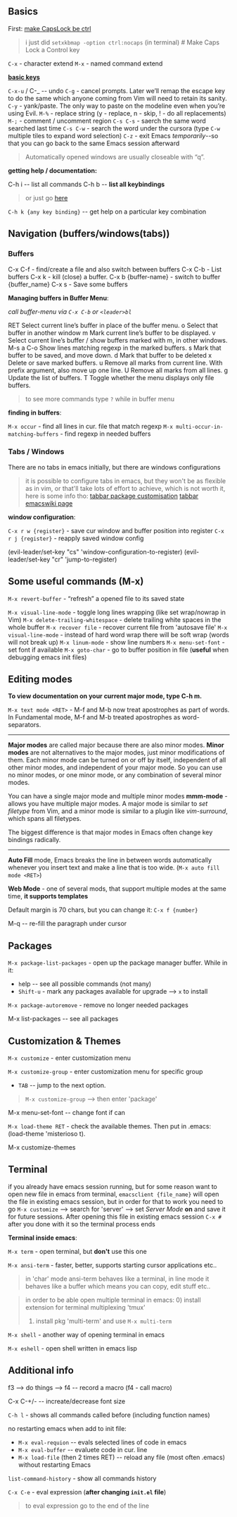 ## Basics

First: [make CapsLock be ctrl](https://www.emacswiki.org/emacs/MovingTheCtrlKey)

> i just did `setxkbmap -option ctrl:nocaps` (in terminal) # Make Caps Lock a Control key

`C-x` - character extend
`M-x` - named command extend

**[basic keys](http://ergoemacs.org/emacs/emacs_keys_basics.html)**

`C-x-u` / C-_ -- undo
`C-g` - cancel prompts. Later we’ll remap the escape key to do the same which anyone coming from Vim will need to retain its sanity.
`C-y` - yank/paste. The only way to paste on the modeline even when you’re using Evil.
`M-%` - replace string (y - replace, n - skip, ! - do all replacements)
`M-;` - comment / uncomment region
`C-s C-s` - saerch the same word searched last time
`C-s C-w` - search the word under the cursora (type `C-w` multiple tiles to expand word selection)
`C-z` - exit Emacs *temporarily*--so that you can go back to the same Emacs session afterward

> Automatically opened windows are usually closeable with “q”.

**getting help / documentation:**

C-h i -- list all commands
C-h b -- **list all keybindings**
> or just go [here](https://www.gnu.org/software/emacs/refcards/pdf/refcard.pdf)

`C-h k {any key binding}` -- get help on a particular key combination



## Navigation (buffers/windows(tabs))

### Buffers

C-x C-f - find/create a file and also switch between buffers
C-x C-b - List buffers
C-x k - kill (close) a buffer.
C-x b {buffer-name} - switch to buffer {buffer_name}
C-x s - Save some buffers

**Managing buffers in Buffer Menu**:

_call buffer-menu via `C-x C-b` or `<leader>bl`_

RET  Select current line’s buffer in place of the buffer menu.
o    Select that buffer in another window
m    Mark current line’s buffer to be displayed.
v    Select current line’s buffer / show buffers marked with m, in other windows.
M-s a C-o    Show lines matching regexp in the marked buffers.
s    Mark that buffer to be saved, and move down.
d    Mark that buffer to be deleted
x    Delete or save marked buffers.
u    Remove all marks from current line. With prefix argument, also move up one line.
U    Remove all marks from all lines.
g    Update the list of buffers.
T    Toggle whether the menu displays only file buffers.

> to see more commands type `?` while in buffer menu

**finding in buffers**:

`M-x occur` - find all lines in cur. file that match regexp
`M-x multi-occur-in-matching-buffers` - find regexp in needed buffers


### Tabs / Windows

There are no tabs in emacs initially, but there are windows configurations

> it is possible to configure tabs in emacs, but they won't be as flexible as in vim, or that'll take lots of effort to achieve, which is not worth it, here is some info tho:
> [tabbar package customisation](https://emacs.stackexchange.com/questions/10081/browser-style-tabs-for-emacs)
> [tabbar emacswiki page](https://www.emacswiki.org/emacs/TabBarMode)

**window configuration**:

`C-x r w {register}` - save cur window and buffer position into register
`C-x r j {register}` - reapply saved window config

(evil-leader/set-key "cs" 'window-configuration-to-register)
(evil-leader/set-key "cr" 'jump-to-register)



## Some useful commands (M-x)

`M-x revert-buffer` - “refresh” a opened file to its saved state

`M-x visual-line-mode` - toggle long lines wrapping (like set wrap/nowrap in Vim)
`M-x delete-trailing-whitespace` - delete trailing white spaces in the whole buffer
`M-x recover file` - recover current file from 'autosave file'
`M-x visual-line-mode` - instead of hard word wrap there will be soft wrap (words will not break up)
`M-x linum-mode` - show line numbers
`M-x menu-set-font` - set font if available
`M-x goto-char` - go to buffer position in file (**useful** when debugging emacs init files)



## Editing modes

**To view documentation on your current major mode, type C-h m.**

`M-x text mode <RET>` - M-f and M-b now treat apostrophes as part of
words. In Fundamental mode, M-f and M-b treated apostrophes as
word-separators.

---------

**Major modes** are called major because there are also minor modes.
**Minor modes** are not alternatives to the major modes, just minor
modifications of them.  Each minor mode can be turned on or off by
itself, independent of all other minor modes, and independent of your
major mode.  So you can use no minor modes, or one minor mode, or any
combination of several minor modes.

You can have a single major mode and multiple minor modes
**mmm-mode** - allows you have multiple major modes.
A major mode is similar to _set filetype_ from Vim, and a minor mode
is similar to a plugin like _vim-surround_, which spans all
filetypes.

The biggest difference is that major modes in Emacs often change key
bindings radically.

---------

**Auto Fill** mode, Emacs breaks the line in between words automatically
whenever you insert text and make a line that is too wide. (`M-x auto fill mode <RET>`)

**Web Mode** - one of several mods, that support multiple modes at
the same time, **it supports templates**

Default margin is 70 chars, but you can change it: `C-x f {number}`

M-q -- re-fill the paragraph under cursor



## Packages

`M-x package-list-packages` - open up the package manager buffer. While in it:
- `h`elp -- see all possible commands (not many)
- `Shift-u` - mark any packages available for upgrade --> `x` to install

`M-x package-autoremove` - remove no longer needed packages

M-x list-packages -- see all packages


## Customization & Themes

`M-x customize` - enter customization menu

`M-x customize-group` - enter customization menu for specific group
- `TAB` -- jump to the next option.

> `M-x customize-group` --> then enter 'package'

M-x menu-set-font -- change font if can

`M-x load-theme RET` - check the available themes. Then put in .emacs:
(load-theme 'misterioso t).

M-x customize-themes



## Terminal

if you already have emacs session running, but for some reason want to
open new file in emacs from terminal, `emacsclient {file_name}` will
open the file in existing emacs session, but in order for that to work
you need to go `M-x customize` --> search for 'server' --> set _Server
Mode_ **on** and save it for future sessions. After opening this file
in existing emacs session `C-x #` after you done with it so the
terminal process ends

**Terminal inside emacs**:

`M-x term` - open terminal, but **don't** use this one

`M-x ansi-term` - faster, better, supports starting cursor applications etc..

> in 'char' mode ansi-term behaves like a terminal, in line mode it behaves like a buffer
> which means you can copy, edit stuff etc..

> in order to be able open multiple terminal in emacs:
> 0) install extension for terminal multiplexing 'tmux'
> 1) install pkg 'multi-term' and use `M-x multi-term`

`M-x shell` - another way of opening terminal in emacs

`M-x eshell` - open shell written in emacs lisp



## Additional info

f3 --> do things --> f4 -- record a macro (f4 - call macro) 

C-x C-+/- -- increate/decrease font size

`C-h l` - shows all commands called before (including function names)

no restarting emacs when add to init file:
- `M-x eval-requion` -- evals selected lines of code in emacs
- `M-x eval-buffer` -- evaluete code in cur. line
- `M-x load-file` (then 2 times RET) -- reload any file (most often .emacs) without restarting Emacs

`list-command-history` - show all commands history

`C-x C-e` - eval expression (**after changing `init.el` file**) 

>to eval expression go to the end of the line

